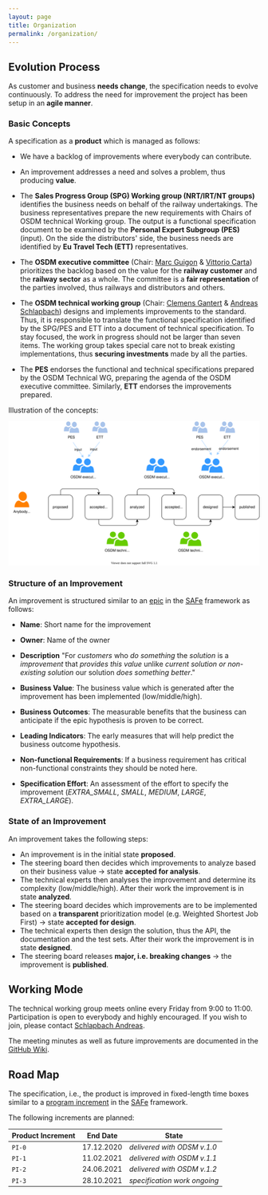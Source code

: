 ```yaml
---
layout: page
title: Organization
permalink: /organization/
---
```


## Evolution Process

As customer and business **needs change**, the specification needs to evolve
continuously. To address the need for improvement the project has been setup in
an **agile manner**.

### Basic Concepts

A specification as a **product** which is managed as follows:

- We have a backlog of improvements where everybody can contribute.

- An improvement addresses a need and solves a problem, thus producing **value**.

- The **Sales Progress Group (SPG) Working group (NRT/IRT/NT groups)** identifies
  the business needs on behalf of the railway undertakings. The business representatives
  prepare the new requirements with Chairs of OSDM technical Working group. The output
  is a functional specification document to be examined by the **Personal Expert Subgroup
  (PES)** (input). On the side the distributors' side, the business needs are identified
  by **Eu Travel Tech (ETT)** representatives.

- The **OSDM executive committee** (Chair: [Marc Guigon](https://www.linkedin.com/in/marcguigon/) &
  [Vittorio Carta](https://www.linkedin.com/in/vittorio-carta-mba-0b90b728/)) prioritizes the
  backlog based on the value for the **railway customer** and the **railway sector** as a whole.
  The committee is a **fair representation** of the parties involved, thus railways and
  distributors and others.

- The **OSDM technical working group** (Chair: [Clemens Gantert](https://www.linkedin.com/in/clemens-g-88783725/) &
  [Andreas Schlapbach](https://www.linkedin.com/in/andreas-schlapbach-09b095ab/)) designs and
  implements improvements to the standard. Thus, it is responsible to translate the
  functional specification identified by the SPG/PES and ETT into a document of
  technical specification. To stay focused, the work in progress should not be larger
  than seven items. The working group takes special care not to break existing
  implementations, thus **securing investments** made by all the parties.

- The **PES** endorses the functional and technical specifications prepared by the
  OSDM Technical WG, preparing the agenda of the OSDM executive committee. Similarly,
  **ETT** endorses the improvements prepared.

Illustration of the concepts:

![Organization](./images/organization/organization.svg)

### Structure of an Improvement

An improvement is structured similar to an [epic](https://www.scaledagileframework.com/epic/)
in the [SAFe](https://www.scaledagileframework.com/) framework as follows:

- **Name**: Short name for the improvement

- **Owner**: Name of the owner

- **Description**
  "For *customers* who *do something* the *solution*  is a *improvement*
  that *provides this value* unlike *current solution or non-existing solution*
  our solution *does something better*."

- **Business Value**: The business value which is generated after the improvement
  has been implemented (low/middle/high).

- **Business Outcomes**: The measurable benefits that the business can anticipate if the epic
  hypothesis is proven to be correct.

- **Leading Indicators**: The early measures that will help predict the business outcome
  hypothesis.

- **Non-functional Requirements**: If a business requirement has critical non-functional
  constraints they should be noted here.

- **Specification Effort**: An assessment of the effort to specify the improvement
  (*EXTRA_SMALL*, *SMALL*, *MEDIUM*, *LARGE*, *EXTRA_LARGE*).

### State of an Improvement

An improvement takes the following steps:

- An improvement is in the initial state **proposed**.
- The steering board then decides which improvements to analyze based on their
  business value → state **accepted for analysis**.
- The technical experts then analyses the improvement and determine its
  complexity (low/middle/high). After their work the improvement is in state
**analyzed**.
- The steering board decides which improvements are to be implemented based on
  a **transparent** prioritization model (e.g. Weighted Shortest Job First) →
state **accepted for design**.
- The technical experts then design the solution, thus the API, the
  documentation and the test sets. After their work the improvement is in state
**designed**.
- The steering board releases **major, i.e. breaking changes** → the
  improvement is **published**.

## Working Mode

The technical working group meets online every Friday from 9:00 to 11:00.
Participation is open to everybody and highly encouraged. If you wish to join, please
contact [Schlapbach Andreas](https://www.linkedin.com/in/andreas-schlapbach-09b095ab/).

The meeting minutes as well as future improvements are documented in the
[GitHub Wiki](https://github.com/UnionInternationalCheminsdeFer/OSDM/wiki).

## Road Map

The specification, i.e., the product is improved in fixed-length time boxes similar to
a [program increment](https://www.scaledagileframework.com/program-increment/)
in the [SAFe](https://www.scaledagileframework.com/) framework.

The following increments are planned:

| Product Increment | End Date | State |
|--------|:----------:|------------|
| `PI-0` | 17.12.2020 | *delivered with ODSM v.1.0*  |
| `PI-1` | 11.02.2021 | *delivered with OSDM v.1.1*  |
| `PI-2` | 24.06.2021 | *delivered with OSDM v.1.2*  |
| `PI-3` | 28.10.2021 | *specification work ongoing* |
